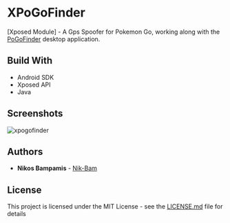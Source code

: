 # XPoGoFinder

[Xposed Module] - A Gps Spoofer for Pokemon Go, working along with the [PoGoFinder](https://github.com/Nik-Bam/WordSearcher) desktop application.

## Build With

* Android SDK
* Xposed API
* Java

## Screenshots

![xpogofinder](https://cloud.githubusercontent.com/assets/22759513/19280333/0a291d76-8fee-11e6-9a1f-c63ed4a3756a.png)

## Authors

* **Nikos Bampamis** - [Nik-Bam](https://github.com/Nik-Bam)

## License

This project is licensed under the MIT License - see the [LICENSE.md](LICENSE.md) file for details
